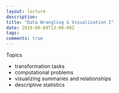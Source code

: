 ```yaml
---
layout: lecture
description: 
title: "Data Wrangling & Visualization I"
date: 2018-06-04T13:00:00Z
tags:
comments: true
---
```


Topics

 * transformation tasks
 * computational problems
 * visualizing summaries and relationships
 * descriptive statistics

